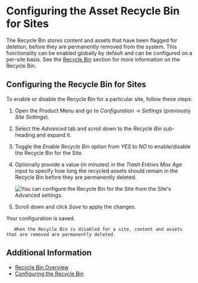 # Configuring the Asset Recycle Bin for Sites

The Recycle Bin stores content and assets that have been flagged for deletion, before they are permanently removed from the system. This functionality can be enabled globally by default and can be configured on a per-site basis. See the [Recycle Bin](../../../content-authoring-and-management/recycle-bin/recycle-bin-overview.md) section for more information on the Recycle Bin.

## Configuring the Recycle Bin for Sites

To enable or disable the Recycle Bin for a particular site, follow these steps:

1. Open the Product Menu and go to *Configuration* &rarr; *Settings* (previously *Site Settings*).
1. Select the *Advanced* tab and scroll down to the *Recycle Bin* sub-heading and expand it.
1. Toggle the *Enable Recycle Bin* option from *YES* to *NO* to enable/disable the Recycle Bin for the Site.
1. Optionally provide a value (in minutes) in the *Trash Entries Max Age* input to specify how long the recycled assets should remain in the Recycle Bin before they are permanently deleted.

    ![You can configure the Recycle Bin for the Site from the Site's Advanced settings.](./configuring-the-asset-recycle-bin-for-sites/images/01.png)

1. Scroll down and click *Save* to apply the changes.

Your configuration is saved.

```warning::
   When the Recycle Bin is disabled for a site, content and assets that are removed are permanently deleted.
```

## Additional Information

* [Recycle Bin Overview](../../../content-authoring-and-management/recycle-bin/recycle-bin-overview.md)
* [Configuring the Recycle Bin](../../../content-authoring-and-management/recycle-bin/configuring-the-recycle-bin.md)
